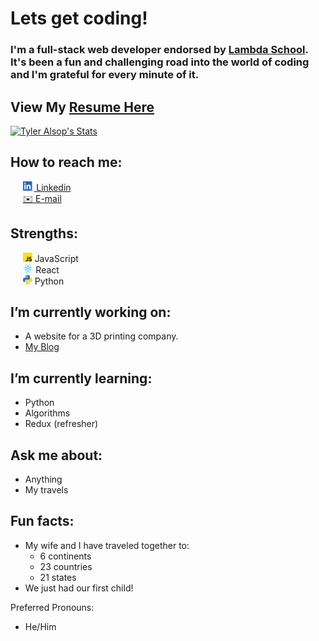 # Lets get coding!

### I'm a full-stack web developer endorsed by [Lambda School](https://lambdaschool.com/). It's been a fun and challenging road into the world of coding and I'm grateful for every minute of it.

## View My [Resume Here](https://drive.google.com/file/d/15rRcidyz7uELqgKoVb-lJPgW6wWe039v/view?usp=sharing)

[![Tyler Alsop's Stats](https://github-readme-stats.vercel.app/api?username=tyleralsop&count_private=true&hide=stars)](https://github.com/tyleralsop/github-readme-stats)


## How to reach me:
&nbsp;&nbsp;&nbsp;&nbsp;&nbsp;[<img src="logos/linkedin/LI-In-Bug.png" height="15px"> Linkedin](https://www.linkedin.com/in/tyler-alsop)  
&nbsp;&nbsp;&nbsp;&nbsp;&nbsp;[✉️ E-mail](mailto:dev.tyleralsop@gmail.com)  

## Strengths:
&nbsp;&nbsp;&nbsp;&nbsp;&nbsp;<img src="logos/js/javascript.svg" height="15px">  JavaScript  
&nbsp;&nbsp;&nbsp;&nbsp;&nbsp;<img src="logos/react/react.svg" height="15px">  React  
&nbsp;&nbsp;&nbsp;&nbsp;&nbsp;<img src="logos/python/python.svg" height="15px">  Python  


## I’m currently working on: 
- A website for a 3D printing company.
- [My Blog](https://tyleralsop.medium.com/)

## I’m currently learning:
- Python
- Algorithms
- Redux (refresher)

## Ask me about:
- Anything
- My travels

## Fun facts:
- My wife and I have traveled together to:
    - 6 continents
    - 23 countries
    - 21 states
- We just had our first child!

Preferred Pronouns:
- He/Him
